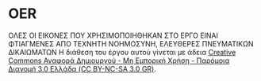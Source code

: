 # OER

ΟΛΕΣ ΟΙ ΕΙΚΟΝΕΣ ΠΟΥ ΧΡΗΣΙΜΟΠΟΙΗΘΗΚΑΝ ΣΤΟ ΕΡΓΟ ΕΙΝΑΙ ΦΤΙΑΓΜΕΝΕΣ ΑΠΟ ΤΕΧΝΗΤΗ ΝΟΗΜΟΣΥΝΗ, ΕΛΕΥΘΕΡΕΣ ΠΝΕΥΜΑΤΙΚΩΝ ΔΙΚΑΙΩΜΑΤΩΝ
Η διάθεση του έργου αυτού γίνεται με άδεια
[Creative Commons Αναφορά Δημιουργού - Μη Εμπορική Χρήση - Παρόμοια Διανομή 3.0 Ελλάδα (CC BY-NC-SA 3.0 GR)][cc-by-nc-sa].

[cc-by-nc-sa]: https://creativecommons.org/licenses/by-nc-sa/3.0/deed.el
